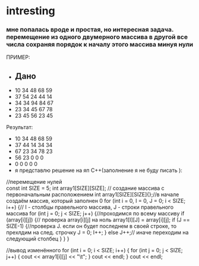 # intresting
### мне попалась вроде и простая, но интересная задача. перемещение из одного двумерного массива в другой все числа сохраняя порядок к началу этого массива минуя нули
ПРИМЕР:
- Дано
  - 
- 10 34 48 68 59
- 37 54 24 44 14
- 34 34 94 84 67
- 23 34 45 67 78
- 23 45 56 23 45

Результат:
- 10 34 48 68 59
- 37 44 14 34 34
- 67 23 34 78 23
- 56 23 0  0  0
- 0  0  0  0  0
- я представлю решение на яп С++(заполнение я не буду писать ):

//перемещение нулей  
const int SIZE = 5;
int array1[SIZE][SIZE]; // создание массива с первоначальным расположением
int array1[SIZE][SIZE]{};//в начале создаём массив, который заполнен 0
for (int i = 0, I = 0, J = 0; i < SIZE; i++) {// I - столбцы правельного массива, J - строки правельного массива
	for (int j = 0; j < SIZE; j++) {//проходимся по всему массиву
		if (array[i][j]) {// проверка array[i][j] на ноль
			array1[I][J] = array[i][j];
			if (J == SIZE-1) {//проверка J. если он будет последнем в своей строке, то прехлдим на след. строчку
				J = 0;
				I++;
			}
			else J++;// иначе переходим на следующий столбец
		}
	}
}

//вывод изменённого
for (int i = 0; i < SIZE; i++) {
	for (int j = 0; j < SIZE; j++) {
		cout << array1[i][j] << "\t";
	}
	cout << endl;
}
cout << endl;
